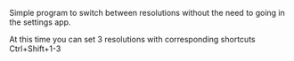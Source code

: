 Simple program to switch between resolutions without the need to going in the settings app.

At this time you can set 3 resolutions with corresponding shortcuts Ctrl+Shift+1-3
